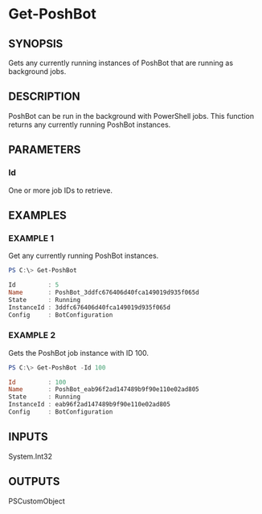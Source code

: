 
# Get-PoshBot

## SYNOPSIS

Gets any currently running instances of PoshBot that are running as background jobs.

## DESCRIPTION

PoshBot can be run in the background with PowerShell jobs.
This function returns any currently running PoshBot instances.

## PARAMETERS

### Id

One or more job IDs to retrieve.

## EXAMPLES

### EXAMPLE 1

Get any currently running PoshBot instances.

```powershell
PS C:\> Get-PoshBot

Id         : 5
Name       : PoshBot_3ddfc676406d40fca149019d935f065d
State      : Running
InstanceId : 3ddfc676406d40fca149019d935f065d
Config     : BotConfiguration
```

### EXAMPLE 2

Gets the PoshBot job instance with ID 100.

```powershell
PS C:\> Get-PoshBot -Id 100

Id         : 100
Name       : PoshBot_eab96f2ad147489b9f90e110e02ad805
State      : Running
InstanceId : eab96f2ad147489b9f90e110e02ad805
Config     : BotConfiguration
```

## INPUTS

System.Int32

## OUTPUTS

PSCustomObject
